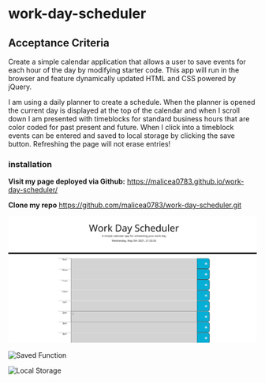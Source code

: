 # work-day-scheduler

## Acceptance Criteria

Create a simple calendar application that allows a user to save events for each hour of the day by modifying starter code. This app will run in the browser and feature dynamically updated HTML and CSS powered by jQuery.

I am using a daily planner to create a schedule.  When the planner is opened the current day is displayed at the top of the calendar and when I scroll down I am presented with timeblocks for standard business hours that are color coded for past present and future.  When I click into a timeblock events can be entered and saved to local storage by clicking the save button.  Refreshing the page will not erase entries!

### installation

**Visit my page deployed via Github:**
https://malicea0783.github.io/work-day-scheduler/

**Clone my repo**
https://github.com/malicea0783/work-day-scheduler.git

![Work Day Scheduler](./assets/images/schedulerScreenshot.png)

![Saved Function](./assets.images/savedFunction.png)

![Local Storage](./assets.images/localStorage.png)